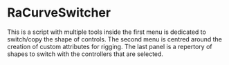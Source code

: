 # RaCurveSwitcher
This is a script with multiple tools inside the first menu is dedicated to switch/copy the shape of controls. The second menu is centred around the creation of custom attributes for rigging. The last panel is a repertory of shapes to switch with the controllers that are selected. 
